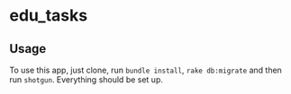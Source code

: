 
# edu_tasks



## Usage

To use this app, just clone, run `bundle install`, `rake db:migrate` and then run `shotgun`.
Everything should be set up.

